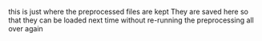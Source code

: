 this is just where the preprocessed files are kept
They are saved here so that they can be loaded next time without re-running the preprocessing all over again